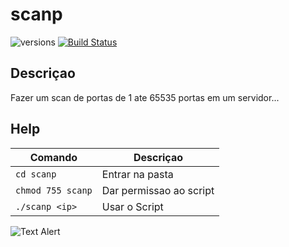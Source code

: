 # scanp

![versions](https://img.shields.io/pypi/pyversions/pybadges.svg)
[![Build Status](https://travis-ci.org/dwyl/esta.svg?branch=master)](https://travis-ci.org/dwyl/esta)

## Descriçao
Fazer um scan  de portas de 1 ate 65535 portas em um servidor...


## Help
| Comando | Descriçao |
| --- | --- |
|```cd scanp```|Entrar na pasta|
|```chmod 755 scanp```|Dar permissao ao script|
| ```./scanp <ip>``` | Usar o Script|

![Text Alert](https://media.giphy.com/media/d2ZegRpJmRhe3EXK/giphy.gif)
